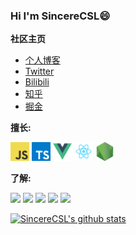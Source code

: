 ### Hi I'm SincereCSL😄 
 
**社区主页**  

- [个人博客](https://sincerecsl.github.io/)
- [Twitter](https://twitter.com/SincereCSL95)
- [Bilibili](https://space.bilibili.com/407692348)
- [知乎](https://www.zhihu.com/people/zhi-zhao-paranoid)
- [掘金](https://juejin.cn/user/3474112473473326)

**擅长:**  

<code><img height="30" src="https://raw.githubusercontent.com/github/explore/80688e429a7d4ef2fca1e82350fe8e3517d3494d/topics/javascript/javascript.png"></code>
<code><img height="30" src="https://raw.githubusercontent.com/github/explore/80688e429a7d4ef2fca1e82350fe8e3517d3494d/topics/typescript/typescript.png"></code>
<code><img height="30" src="https://raw.githubusercontent.com/github/explore/80688e429a7d4ef2fca1e82350fe8e3517d3494d/topics/vue/vue.png"></code>
<code><img height="30" src="https://raw.githubusercontent.com/github/explore/80688e429a7d4ef2fca1e82350fe8e3517d3494d/topics/react/react.png"></code>
<code><img height="30" src="https://raw.githubusercontent.com/github/explore/80688e429a7d4ef2fca1e82350fe8e3517d3494d/topics/nodejs/nodejs.png"></code>

**了解:**  

<code><img height="30" src="https://avatars.githubusercontent.com/u/4314092?s=200&v=4"></code><!-- go语言 -->
<code><img height="30" src="https://avatars.githubusercontent.com/u/26285756?s=200&v=4"></code><!-- CEF框架 -->
<code><img height="30" src="https://avatars.githubusercontent.com/u/10526312?s=200&v=4"></code><!-- WebRTC -->
<code><img height="30" src="https://avatars.githubusercontent.com/u/45120?s=200&v=4"></code><!-- mongodb -->
<code><img height="30" src="https://avatars.githubusercontent.com/u/2452804?s=200&v=4"></code><!-- mysql -->

<!-- [![Top Langs](https://github-readme-stats.vercel.app/api/top-langs/?username=SincereCSL)](https://github.com/SincereCSL/github-readme-stats) -->

[![SincereCSL's github stats](https://github-readme-stats.vercel.app/api?username=SincereCSL)](https://github.com/anuraghazra/github-readme-stats)

<!--**SincereCSL/SincereCSL** is a ✨ _special_ ✨ repository because its `README.md` (this file) appears on your GitHub profile.

Here are some ideas to get you started:

- 🔭 I’m currently working on Front-end development.
- 🌱 I’m currently learning WebRTC、Go Language.
- 👯 I’m looking to collaborate on ...
- 🤔 I’m looking for help with ...
- 💬 Ask me about ...
- 📫 How to reach me: ...
- 😄 Pronouns: ...
- ⚡ Fun fact: ...
-->

